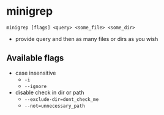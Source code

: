 # minigrep
`minigrep [flags] <query> <some_file> <some_dir>`
- provide query and then as many files or dirs as you wish

## Available flags
- case insensitive
    - `-i`
    - `--ignore`
- disable check in dir or path
    - `--exclude-dir=dont_check_me`
    - `--not=unnecessary_path`
